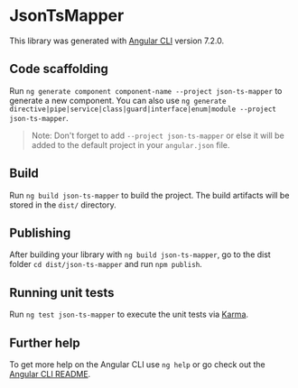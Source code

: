 # JsonTsMapper

This library was generated with [Angular CLI](https://github.com/angular/angular-cli) version 7.2.0.

## Code scaffolding

Run `ng generate component component-name --project json-ts-mapper` to generate a new component. You can also use `ng generate directive|pipe|service|class|guard|interface|enum|module --project json-ts-mapper`.
> Note: Don't forget to add `--project json-ts-mapper` or else it will be added to the default project in your `angular.json` file. 

## Build

Run `ng build json-ts-mapper` to build the project. The build artifacts will be stored in the `dist/` directory.

## Publishing

After building your library with `ng build json-ts-mapper`, go to the dist folder `cd dist/json-ts-mapper` and run `npm publish`.

## Running unit tests

Run `ng test json-ts-mapper` to execute the unit tests via [Karma](https://karma-runner.github.io).

## Further help

To get more help on the Angular CLI use `ng help` or go check out the [Angular CLI README](https://github.com/angular/angular-cli/blob/master/README.md).
